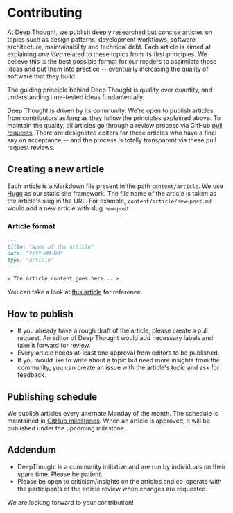 # Contributing

At Deep Thought, we publish deeply researched but concise articles on topics such
as design patterns, development workflows, software architecture, maintainability and technical debt.
Each article is aimed at explaining _one idea_ related to these topics from its first principles. We believe
this is the best possible format for our readers to assimilate these ideas and put them into practice -- eventually
increasing the quality of software that they build.

The guiding principle behind Deep Thought is quality over quantity, and understanding time-tested ideas fundamentally.

Deep Thought is driven by its community. We're open to publish articles from contributors as long as they follow the principles explained above.
To maintain the quality, all articles go through a review process via GitHub [pull requests](https://github.com/deepthoughtblog/blog/pulls).
There are designated editors for these articles who have a final say on acceptance -- and the process is totally transparent via these pull request reviews.

## Creating a new article

Each article is a Markdown file present in the path `content/article`. We use [Hugo](https://gohugo.io/) as our static site framework. The file name of
the article is taken as the article's slug in the URL. For example, `content/article/new-post.md` would add a new article with slug `new-post`.

### Article format

```markdown
---
title: "Name of the article"
date: "YYYY-MM-DD"
type: "article"
---

< The article content goes here... >
```

You can take a look at [this article](content/article/what-indexes-to-create-on-table.md) for reference.


## How to publish

- If you already have a rough draft of the article, please create a pull request. An editor of Deep Thought would add necessary labels and take it forward for review.
- Every article needs at-least one approval from editors to be published.
- If you would like to write about a topic but need more insights from the community, you can create an issue with the article's topic and ask for feedback.

## Publishing schedule

We publish articles every alternate Monday of the month. The schedule is maintained in [GitHub milestones](https://github.com/deepthoughtblog/blog/milestones).
When an article is approved, it will be published under the upcoming milestone.

## Addendum

- DeepThought is a community initiative and are run by individuals on their spare time. Please be patient.
- Please be open to criticism/insights on the articles and co-operate with the participants of the article review when changes are requested.

We are looking forward to your contribution!
